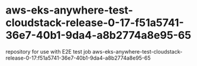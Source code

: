 # aws-eks-anywhere-test-cloudstack-release-0-17-f51a5741-36e7-40b1-9da4-a8b2774a8e95-65
repository for use with E2E test job aws-eks-anywhere-test-cloudstack-release-0-17:f51a5741-36e7-40b1-9da4-a8b2774a8e95-65
